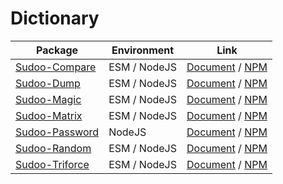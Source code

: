 # Dictionary

| Package                                                  | Environment  | Link                                                                             |
| -------------------------------------------------------- | ------------ | -------------------------------------------------------------------------------- |
| [Sudoo-Compare](//github.com/SudoDotDog/Sudoo-Compare)   | ESM / NodeJS | [Document](//compare.sudo.dog) / [NPM](//www.npmjs.com/package/@sudoo/compare)   |
| [Sudoo-Dump](//github.com/SudoDotDog/Sudoo-Dump)         | ESM / NodeJS | [Document](//dump.sudo.dog) / [NPM](//www.npmjs.com/package/@sudoo/dump)         |
| [Sudoo-Magic](//github.com/SudoDotDog/Sudoo-Magic)       | ESM / NodeJS | [Document](//magic.sudo.dog) / [NPM](//www.npmjs.com/package/@sudoo/magic)       |
| [Sudoo-Matrix](//github.com/SudoDotDog/Sudoo-Matrix)     | ESM / NodeJS | [Document](//matrix.sudo.dog) / [NPM](//www.npmjs.com/package/@sudoo/matrix)     |
| [Sudoo-Password](//github.com/SudoDotDog/Sudoo-Password) | NodeJS       | [Document](//password.sudo.dog) / [NPM](//www.npmjs.com/package/@sudoo/password) |
| [Sudoo-Random](//github.com/SudoDotDog/Sudoo-Random)     | ESM / NodeJS | [Document](//random.sudo.dog) / [NPM](//www.npmjs.com/package/@sudoo/random)     |
| [Sudoo-Triforce](//github.com/SudoDotDog/Sudoo-Triforce) | ESM / NodeJS | [Document](//triforce.sudo.dog) / [NPM](//www.npmjs.com/package/@sudoo/triforce) |
